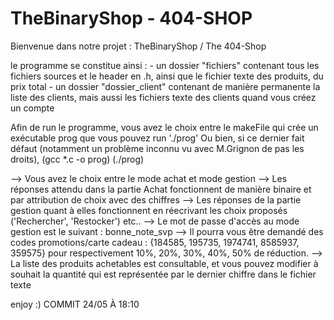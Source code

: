 # TheBinaryShop - 404-SHOP

Bienvenue dans notre projet : TheBinaryShop / The 404-Shop

le programme se constitue ainsi : 
        - un dossier "fichiers" contenant tous les fichiers sources et le header en .h, ainsi que le fichier texte des produits, du prix total
        - un dossier "dossier_client" contenant de manière permanente la liste des clients, mais aussi les fichiers texte des clients quand vous créez un compte
 
Afin de run le programme, vous avez le choix entre le makeFile qui crée un exécutable prog que vous pouvez run './prog'
Ou bien, si ce dernier fait défaut (notamment un problème inconnu vu avec M.Grignon de pas les droits), (gcc *.c -o prog) (./prog)

--> Vous avez le choix entre le mode achat et mode gestion
--> Les réponses attendu dans la partie Achat fonctionnent de manière binaire et par attribution de choix avec des chiffres
--> Les réponses de la partie gestion quant à elles fonctionnent en réecrivant les choix proposés ('Rechercher', 'Restocker') etc..
--> Le mot de passe d'accès au mode gestion est le suivant : bonne_note_svp
--> Il pourra vous être demandé des codes promotions/carte cadeau : {184585, 195735, 1974741, 8585937, 359575} pour respectivement 10%, 20%, 30%, 40%, 50% de réduction.
--> La liste des produits achetables est consultable, et vous pouvez modifier à souhait la quantité qui est représentée par le dernier chiffre dans le fichier texte

enjoy :)
COMMIT 24/05 À 18:10 
                                                                  
